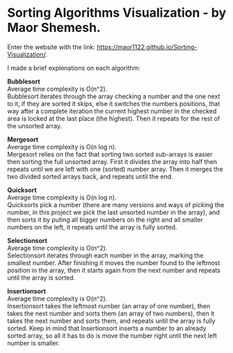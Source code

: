 # Sorting Algorithms Visualization - by Maor Shemesh.

Enter the website with the link: https://maor1122.github.io/Sorting-Visualization/.

I made a brief explenations on each algorithm:  

**Bubblesort**   
Average time complexity is O(n^2).  
Bubblesort iterates through the array checking a number and the one next to it, if they are sorted it skips,
else it switches the numbers positions, that way after a complete iteration the current highest number in the checked area
is locked at the last place (the highest). Then it repeats for the rest of the unsorted array.

**Mergesort**  
Average time complexity is O(n log n).  
Mergesort relies on the fact that sorting two sorted sub-arrays is easier then sorting the full unsorted array.
First it divides the array into half then repeats until we are left with one (sorted) number array.
Then it merges the two divided sorted arrays back, and repeats until the end.

**Quicksort**  
Average time complexity is O(n log n).  
Quicksorts pick a number (there are many versions and ways of picking the number, in this project we pick the last unsorted number in the array),
and then sorts it by puting all bigger numbers on the right and all smaller numbers on the left, it repeats until the array is fully sorted.

**Selectionsort**  
Average time complexity is O(n^2).  
Selectionsort iterates through each number in the array, marking the smallest number.
After finishing it moves the number found to the leftmost position in the array,
then it starts again from the next number and repeats until the array is sorted.

**Insertionsort**  
Average time complexity is O(n^2).  
Insertionsort takes the leftmost number (an array of one number), then takes the next number and sorts them (an array of two numbers),
then it takes the next number and sorts them, and repeats until the array is fully sorted.
Keep in mind that Insertionsort inserts a number to an already sorted array, so all it has to do is move the number right until the next left number is smaller.
